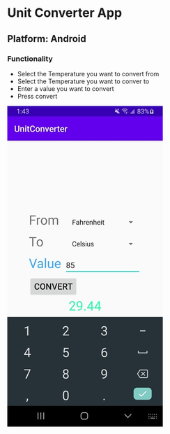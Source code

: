 # Unit Converter App

## Platform: Android

### Functionality
- Select the Temperature you want to convert from
- Select the Temperature you want to conver to
- Enter a value you want to convert
- Press convert

![alt text](https://github.com/Dkaban/UnitConverterApp/blob/master/UnitConverterApp_Screenshort3.jpg?raw=true)
